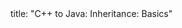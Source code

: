 <frontmatter>
title: "C++ to Java: Inheritance: Basics"
</frontmatter>

<include src="unit-inPage-asFlat.md" boilerplate />
